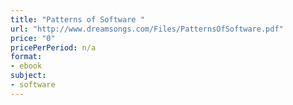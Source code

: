 ```yaml
---
title: "Patterns of Software "
url: "http://www.dreamsongs.com/Files/PatternsOfSoftware.pdf"
price: "0"
pricePerPeriod: n/a
format: 
- ebook
subject: 
- software
---
```

